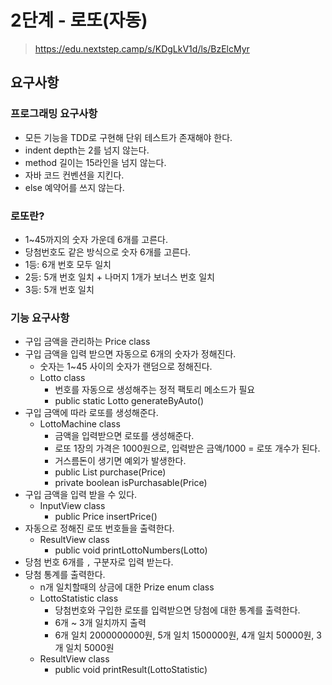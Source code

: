 # 2단계 - 로또(자동)
> https://edu.nextstep.camp/s/KDgLkV1d/ls/BzElcMyr

## 요구사항

### 프로그래밍 요구사항
* 모든 기능을 TDD로 구현해 단위 테스트가 존재해야 한다.
* indent depth는 2를 넘지 않는다.
* method 길이는 15라인을 넘지 않는다.
* 자바 코드 컨벤션을 지킨다.
* else 예약어를 쓰지 않는다.

### 로또란?
* 1~45까지의 숫자 가운데 6개를 고른다.
* 당첨번호도 같은 방식으로 숫자 6개를 고른다.
* 1등: 6개 번호 모두 일치
* 2등: 5개 번호 일치 + 나머지 1개가 보너스 번호 일치
* 3등: 5개 번호 일치

### 기능 요구사항
* 구입 금액을 관리하는 Price class
* 구입 금액을 입력 받으면 자동으로 6개의 숫자가 정해진다.
  * 숫자는 1~45 사이의 숫자가 랜덤으로 정해진다.
  * Lotto class
     * 번호를 자동으로 생성해주는 정적 팩토리 메소드가 필요
     * public static Lotto generateByAuto()
* 구입 금액에 따라 로또를 생성해준다.
  * LottoMachine class
     * 금액을 입력받으면 로또를 생성해준다.
     * 로또 1장의 가격은 1000원으로, 입력받은 금액/1000 = 로또 개수가 된다.
     * 거스름돈이 생기면 예외가 발생한다.
     * public List<Lotto> purchase(Price)
     * private boolean isPurchasable(Price)
* 구입 금액을 입력 받을 수 있다.
  * InputView class
     * public Price insertPrice()
* 자동으로 정해진 로또 번호들을 출력한다.
  * ResultView class
     * public void printLottoNumbers(Lotto)
* 당첨 번호 6개를 `,` 구분자로 입력 받는다.
* 당첨 통계를 출력한다.
  * n개 일치할때의 상금에 대한 Prize enum class
  * LottoStatistic class
     * 당첨번호와 구입한 로또를 입력받으면 당첨에 대한 통계를 출력한다.
     * 6개 ~ 3개 일치까지 출력
     * 6개 일치 2000000000원, 5개 일치 1500000원, 4개 일치 50000원, 3개 일치 5000원
  * ResultView class
     * public void printResult(LottoStatistic)
